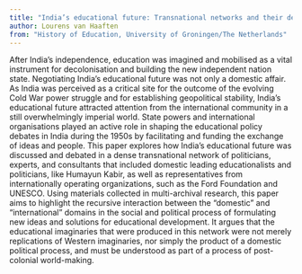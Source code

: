 ```yaml
---
title: "India’s educational future: Transnational networks and their debates during the 1950s"
author: Lourens van Haaften
from: "History of Education, University of Groningen/The Netherlands"
---
```


After India’s independence, education was imagined and mobilised as a vital instrument for decolonisation and building the new independent nation state. Negotiating India’s educational future was not only a domestic affair. As India was perceived as a critical site for the outcome of the evolving Cold War power struggle and for establishing geopolitical stability, India’s educational future attracted attention from the international community in a still overwhelmingly imperial world. State powers and international organisations played an active role in shaping the educational policy debates in India during the 1950s by facilitating and funding the exchange of ideas and people. This paper explores how India’s educational future was discussed and debated in a dense transnational network of politicians, experts, and consultants that included domestic leading educationalists and politicians, like Humayun Kabir, as well as representatives from internationally operating organizations, such as the Ford Foundation and UNESCO. Using materials collected in multi-archival research, this paper aims to highlight the recursive interaction between the “domestic” and “international” domains in the social and political process of formulating new ideas and solutions for educational development. It argues that the educational imaginaries that were produced in this network were not merely replications of Western imaginaries, nor simply the product of a domestic political process, and must be understood as part of a process of post-colonial world-making.